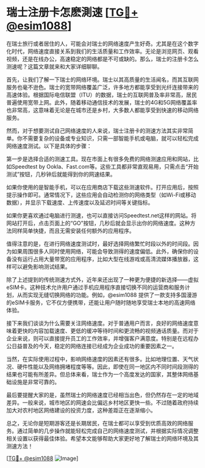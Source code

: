 # 瑞士注册卡怎麽測速 [[TG💪+ @esim1088](https://t.me/s/esim1088)]

在瑞士旅行或者居住的人，可能会对瑞士的网络速度产生好奇。尤其是在这个数字化时代，网络速度直接关系到我们的生活质量和工作效率。无论是浏览网页、观看视频，还是在线办公，高速稳定的网络都是不可或缺的。那么，瑞士的注册卡怎么测速呢？这篇文章就来和大家详细聊聊。

首先，让我们了解一下瑞士的网络环境。瑞士以其高质量的生活闻名，而其互联网服务也毫不逊色。瑞士的宽带网络覆盖广泛，许多地方都能享受到光纤连接带来的高速体验。根据国际电信联盟（ITU）的数据，瑞士的互联网普及率非常高，居民普遍使用宽带上网。此外，随着移动通信技术的发展，瑞士的4G和5G网络覆盖率也非常高，这意味着无论是在城市还是乡村，大多数人都能享受到快速的移动网络服务。

然而，对于想要测试自己网络速度的人来说，瑞士注册卡的测速方法其实非常简单。你不需要复杂的设备或专业知识，只需一部智能手机或电脑，就可以轻松完成网络速度测试。以下是具体的步骤：

第一步是选择合适的测速工具。现在市面上有很多免费的网络测速应用和网站，比如Speedtest by Ookla、Fast.com等。这些工具都非常直观易用，只需点击“开始测试”按钮，几秒钟后就能得到你的网速结果。

如果你使用的是智能手机，可以在应用商店下载这些测速软件。打开应用后，按照提示操作即可。通常情况下，这些应用会自动检测你的网络类型（如Wi-Fi或移动数据），并显示下载速度、上传速度以及延迟时间等关键指标。

如果你更喜欢通过电脑进行测速，也可以直接访问Speedtest.net这样的网站。将网站打开后，点击页面上的“GO”按钮，几秒后就会显示出你的网络速度。这种方法同样简单快捷，而且无需安装任何额外的应用程序。

值得注意的是，在进行网络速度测试时，最好选择网络繁忙时段以外的时间段。因为如果周围很多人同时使用网络，可能会导致测得的速度偏低。此外，确保你的设备没有运行占用大量带宽的应用程序，比如大型在线游戏或高清流媒体播放器，这样可以避免影响测试结果。

除了上述提到的传统测速方式外，近年来还出现了一种更为便捷的新选择——虚拟eSIM卡。这种技术允许用户通过手机应用程序直接切换不同的运营商和服务计划，从而实现无缝切换网络的功能。例如，@esim1088 提供了一款支持多国漫游的eSIM卡服务，它不仅方便携带，还能让用户随时随地享受瑞士本地的高速网络体验。

接下来我们谈谈为什么需要关注网络速度。对于普通用户而言，良好的网络速度意味着更快的内容加载速度、更低的缓冲等待时间和更流畅的视频通话质量。而对于企业来说，则可以直接提升员工的工作效率，并增强客户满意度。特别是在远程办公日益普及的今天，稳定的网络连接已经成为企业成功的重要因素之一。

当然，在实际使用过程中，影响网络速度的因素还有很多。比如地理位置、天气状况、硬件性能以及网络拥堵程度等等。因此，即使在同一地区内不同时间段测得的结果也可能有所差异。但总体来看，瑞士作为一个高度发达的国家，其整体网络基础设施是非常可靠的。

最后要提醒大家的是，虽然瑞士的网络速度已经相当出色，但仍然存在一定的地域差异。一般来说，城市地区的网速会比偏远乡村地区更快一些。不过随着政府持续加大对农村地区网络建设的投资力度，这种差距正在逐渐缩小。

总之，无论你是短期游客还是长期居民，在瑞士都可以享受到优质高效的网络服务。通过简单的几步操作就能轻松完成自己的网络速度测试，并根据实际情况调整相关设置以获得最佳体验。希望本文能够帮助大家更好地了解瑞士的网络环境及其测速方法！

[[TG💪+ @esim1088](https://t.me/s/esim1088) ![Image](https://i.postimg.cc/4NQfJmqS/Snipaste-2025-05-13-00-14-12.png)]